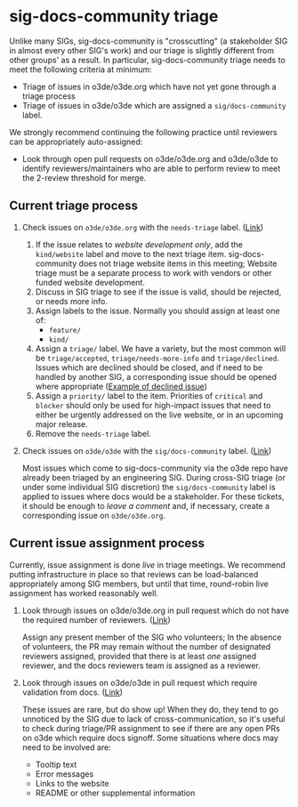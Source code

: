 # sig-docs-community triage

Unlike many SIGs, sig-docs-community is "crosscutting" (a stakeholder SIG in almost every other SIG's work) and our triage is slightly different from other groups' as a result. In particular, sig-docs-community triage needs to meet the following criteria at minimum:

* Triage of issues in o3de/o3de.org which have not yet gone through a triage process
* Triage of issues in o3de/o3de which are assigned a `sig/docs-community` label.

We strongly recommend continuing the following practice until reviewers can be appropriately auto-assigned:

* Look through open pull requests on o3de/o3de.org and o3de/o3de to identify reviewers/maintainers who are able to perform review to meet the 2-review threshold for merge.

## Current triage process

1. Check issues on `o3de/o3de.org` with the `needs-triage` label. ([Link](https://github.com/o3de/o3de.org/issues?q=is%3Aissue+is%3Aopen+label%3Aneeds-triage+-label%3Akind%2Fwebsite))
   1. If the issue relates to _website development only_, add the `kind/website` label and move to the next triage item. sig-docs-community does not triage website items in this meeting; Website triage must be a separate process to work with vendors or other funded website development.
   2. Discuss in SIG triage to see if the issue is valid, should be rejected, or needs more info.
   3. Assign labels to the issue. Normally you should assign at least one of:
      * `feature/`
      * `kind/`
   4. Assign a `triage/` label. We have a variety, but the most common will be `triage/accepted`, `triage/needs-more-info` and `triage/declined`. Issues which are declined should be closed, and if need to be handled by another SIG, a corresponding issue should be opened where appropriate ([Example of declined issue](https://github.com/o3de/o3de.org/issues/1632))
   5. Assign a `priority/` label to the item. Priorities of `critical` and `blocker` should only be used for high-impact issues that need to either be urgently addressed on the live website, or in an upcoming major release.
   6. Remove the `needs-triage` label.
2. Check issues on `o3de/o3de` with the `sig/docs-community` label. ([Link](https://github.com/o3de/o3de/issues?q=is%3Aissue+is%3Aopen+label%3Asig%2Fdocs-community))
   
   Most issues which come to sig-docs-community via the o3de repo have already been triaged by an engineering SIG. During cross-SIG triage (or under some individual SIG discretion) the `sig/docs-community` label is applied to issues where docs would be a stakeholder. For these tickets, it should be enough to _leave a comment_ and, if necessary, create a corresponding issue on `o3de/o3de.org`.

## Current issue assignment process

Currently, issue assignment is done _live_ in triage meetings. We recommend putting infrastructure in place so that reviews can be load-balanced appropriately among SIG members, but until that time, round-robin live assignment has worked reasonably well.

1. Look through issues on o3de/o3de.org in pull request which do not have the required number of reviewers. ([Link](https://github.com/o3de/o3de.org/pulls?q=is%3Apr+is%3Aopen+review%3Arequired))

    Assign any present member of the SIG who volunteers; In the absence of volunteers, the PR may remain without the number of designated reviewers assigned, provided that there is at least _one_ assigned reviewer, and the docs reviewers team is assigned as a reviewer.

2. Look through issues on o3de/o3de in pull request which require validation from docs. ([Link](https://github.com/o3de/o3de/pulls?q=is%3Apr+is%3Aopen+label%3Asig%2Fdocs-community))

    These issues are rare, but do show up! When they do, they tend to go unnoticed by the SIG due to lack of cross-communication, so it's useful to check during triage/PR assignment to see if there are any open PRs on o3de which require docs signoff. Some situations where docs may need to be involved are:

    * Tooltip text
    * Error messages
    * Links to the website
    * README or other supplemental information